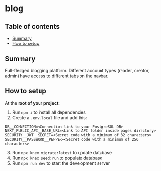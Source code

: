 # blog

## Table of contents

- [Summary](#summary)
- [How to setup](#how-to-setup)

## Summary

Full-fledged blogging platform.
Different account types (reader, creator, admin) have access to different tabs on the navbar.

## How to setup

At the **root of your project**:

1. Run `npm i` to install all dependencies
2. Create a `.env.local` file and add this:

```
DB__CONNECTION=<Connection link to your PostgreSQL DB>
NEXT_PUBLIC_API__BASE_URL=<Link to API folder inside pages directory>
SECURITY__JWT__SECRET=<Secret code with a minimum of 32 characters>
SECURITY__PASSWORD__PEPPER=<Secret code with a minimum of 256 characters>
```

3. Run `npx knex migrate:latest` to update database
4. Run `npx knex seed:run` to populate database
5. Run `npm run dev` to start the development server
